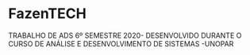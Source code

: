 # FazenTECH
 TRABALHO DE ADS 6º SEMESTRE 2020- DESENVOLVIDO DURANTE O CURSO DE ANÁLISE E DESENVOLVIMENTO DE SISTEMAS -UNOPAR
